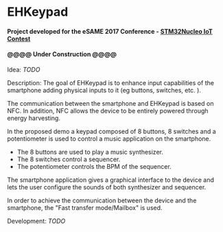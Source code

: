# EHKeypad

#### Project developed for the eSAME 2017 Conference - [STM32Nucleo IoT Contest](http://www.esame-conference.org/program/stm32-iot-contest-2017/)

#### @@@@ Under Construction @@@@

Idea: *TODO*

Description: The goal of EHKeypad is to enhance input capabilities of the smartphone adding physical inputs to it (eg buttons, switches, etc. ). 

The communication between the smartphone and EHKeypad is based on NFC. In addition, NFC allows the device to be entirely powered through energy harvesting.

In the proposed demo a keypad composed of 8 buttons, 8 switches and a potentiometer is used to control a music application on the smartphone.

* The 8 buttons are used to play a music synthesizer. 
* The 8 switches control a sequencer.
* The potentiometer controls the BPM of the sequencer.

The smartphone application gives a graphical interface to the device and lets the user configure the sounds of both synthesizer and sequencer.

In order to achieve the communication between the device and the smartphone, the "Fast transfer mode/Mailbox" is used.

Development: *TODO*

